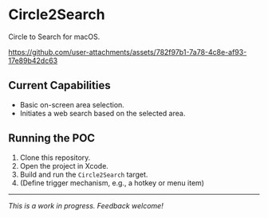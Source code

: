 # Circle2Search
Circle to Search for macOS.


https://github.com/user-attachments/assets/782f97b1-7a78-4c8e-af93-17e89b42dc63




## Current Capabilities

*   Basic on-screen area selection.
*   Initiates a web search based on the selected area.

## Running the POC

1.  Clone this repository.
2.  Open the project in Xcode.
3.  Build and run the `Circle2Search` target.
4.  (Define trigger mechanism, e.g., a hotkey or menu item)

---

*This is a work in progress. Feedback welcome!*

